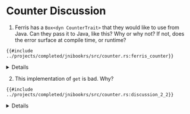 # Counter Discussion

1. Ferris has a `Box<dyn CounterTrait>` that they would like to use from Java.
Can they pass it to Java, like this? Why or why not? If not, does the error
surface at compile time, or runtime?

```rust,noplaypen
{{#include ../projects/completed/jnibookrs/src/counter.rs:ferris_counter}}
```

<details>

`Box<dyn CounterTrait>` is a wide pointer, so it won't fit into a `jlong`. To
resolve this, it must be double-boxed: `Box<Box<dyn CounterTrait>>`. See the [Rust reference on DSTs.](https://doc.rust-lang.org/reference/dynamically-sized-types.html)

</details>

2. This implementation of `get` is bad. Why?
   

```rust,noplaypen
{{#include ../projects/completed/jnibookrs/src/counter.rs:discussion_2_2}}
```

<details>

Using `Box` means that the Rust code is taking ownership of the counter. This
could lead to double frees or use-after-free. For example, let's say that
someone introduces new code that panics between `from_raw` and `into_raw`, and
introduces a panic handler. In this case, the following occurs during `get`:

1. Rust makes a `Box<Counter>`, then panics panics.
2. `panic!` leads to the `Counter` being dropped.
3. The program recovers from the panic.

At this point, the Counter has already been unintentionally freed, and a
use-after-free or double free is likely the next time any function on the
Counter is called.

</details>
